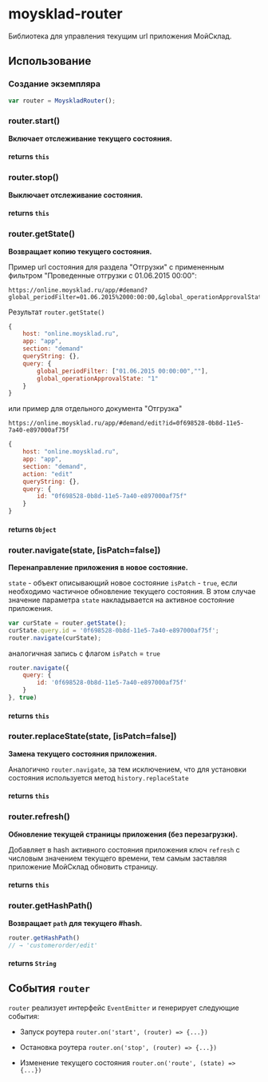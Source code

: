 moysklad-router
===============

Библиотека для управления текущим url приложения МойСклад.

## Использование

### Создание экземпляра

```js
var router = MoyskladRouter();
```

###  router.start()
**Включает отслеживание текущего состояния.**

#### returns `this`

###  router.stop()
**Выключает отслеживание состояния.**

#### returns `this`

###  router.getState()
**Возвращает копию текущего состояния.**

Пример url состояния для раздела "Отгрузки" с примененным фильтром "Проведенные отгрузки с 01.06.2015 00:00":

```
https://online.moysklad.ru/app/#demand?global_periodFilter=01.06.2015%2000:00:00,&global_operationApprovalState=1
```

Результат `router.getState()`

```js
{
	host: "online.moysklad.ru",
	app: "app",
	section: "demand"
	queryString: {},
	query: {
		global_periodFilter: ["01.06.2015 00:00:00",""],
		global_operationApprovalState: "1"
	}
}
```

или пример для отдельного документа "Отгрузка"

```
https://online.moysklad.ru/app/#demand/edit?id=0f698528-0b8d-11e5-7a40-e897000af75f
```

```js
{
	host: "online.moysklad.ru",
	app: "app",
	section: "demand",
	action: "edit"
	queryString: {},
	query: {
		id: "0f698528-0b8d-11e5-7a40-e897000af75f"
	}		
}
```

#### returns `Object`

###  router.navigate(state, [isPatch=false])
**Перенаправление приложения в новое состояние.**

`state` - объект описывающий новое состояние
`isPatch` - `true`, если необходимо частичное обновление текущего состояния. В этом случае значение параметра `state` накладывается на активное состояние приложения.

```js
var curState = router.getState();
curState.query.id = '0f698528-0b8d-11e5-7a40-e897000af75f';
router.navigate(curState);
```

аналогичная запись с флагом `isPatch` = `true` 

```js
router.navigate({
	query: {
		id: '0f698528-0b8d-11e5-7a40-e897000af75f'
	}
}, true)
```

#### returns `this`

###  router.replaceState(state, [isPatch=false])
**Замена текущего состояния приложения.**

Аналогично `router.navigate`, за тем исключением, что для установки состояния используется метод `history.replaceState`

#### returns `this`


###  router.refresh()
**Обновление текущей страницы приложения (без перезагрузки).**

Добавляет в hash активного состояния приложения	ключ `refresh` с числовым значением текущего времени, тем самым заставляя приложение МойСклад обновить страницу. 

#### returns `this`

###  router.getHashPath()
**Возвращает `path` для текущего #hash.**

```js
router.getHashPath() 
// → 'customerorder/edit'
```

#### returns `String`

## События `router`

`router` реализует интерфейс `EventEmitter` и генерирует следующие события:

- Запуск роутера
  `router.on('start', (router) => {...})` 

- Остановка роутера
  `router.on('stop', (router) => {...})` 
  
- Изменение текущего состояния
  `router.on('route', (state) => {...})` 






